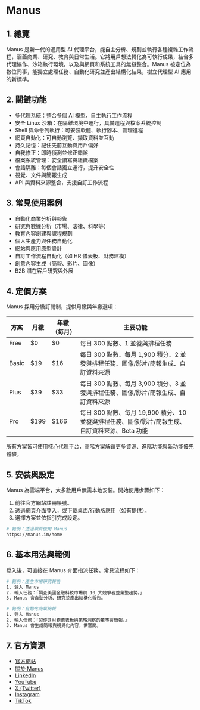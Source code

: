 # Manus

## 1. 總覽
Manus 是新一代的通用型 AI 代理平台，能自主分析、規劃並執行各種複雜工作流程，涵蓋商業、研究、教育與日常生活。它將用戶想法轉化為可執行成果，結合多代理協作、沙箱執行環境，以及與網頁和系統工具的無縫整合。Manus 被定位為數位同事，能獨立處理任務、自動化研究並產出結構化結果，樹立代理型 AI 應用的新標準。

## 2. 關鍵功能
- 多代理系統：整合多個 AI 模型，自主執行工作流程
- 安全 Linux 沙箱：在隔離環境中運行，具備進程與檔案系統控制
- Shell 與命令列執行：可安裝軟體、執行腳本、管理進程
- 網頁自動化：可自動瀏覽、擷取資料並互動
- 持久記憶：記住先前互動與用戶偏好
- 自我修正：即時偵測並修正錯誤
- 檔案系統管理：安全讀寫與組織檔案
- 會話隔離：每個會話獨立運行，提升安全性
- 視覺、文件與簡報生成
- API 與資料來源整合，支援自訂工作流程

## 3. 常見使用案例
- 自動化商業分析與報告
- 研究與數據分析（市場、法律、科學等）
- 教育內容創建與課程規劃
- 個人生產力與任務自動化
- 網站與應用原型設計
- 自訂工作流程自動化（如 HR 儀表板、財務建模）
- 創意內容生成（簡報、影片、圖像）
- B2B 潛在客戶研究與外展

## 4. 定價方案
Manus 採用分級訂閱制，提供月繳與年繳選項：

| 方案   | 月繳   | 年繳（每月） | 主要功能 |
|--------|--------|--------------|----------|
| Free   | $0     | $0           | 每日 300 點數、1 並發與排程任務 |
| Basic  | $19    | $16          | 每日 300 點數、每月 1,900 積分、2 並發與排程任務、圖像/影片/簡報生成、自訂資料來源 |
| Plus   | $39    | $33          | 每日 300 點數、每月 3,900 積分、3 並發與排程任務、圖像/影片/簡報生成、自訂資料來源 |
| Pro    | $199   | $166         | 每日 300 點數、每月 19,900 積分、10 並發與排程任務、圖像/影片/簡報生成、自訂資料來源、Beta 功能 |

所有方案皆可使用核心代理平台，高階方案解鎖更多資源、進階功能與新功能優先體驗。

## 5. 安裝與設定
Manus 為雲端平台，大多數用戶無需本地安裝。開始使用步驟如下：

1. 前往官方網站註冊帳號。
2. 透過網頁介面登入，或下載桌面/行動版應用（如有提供）。
3. 選擇方案並依指引完成設定。

```bash
# 範例：透過網頁使用 Manus
https://manus.im/home
```

## 6. 基本用法與範例
登入後，可直接在 Manus 介面指派任務。常見流程如下：

```bash
# 範例：產生市場研究報告
1. 登入 Manus
2. 輸入任務：「調查美國金融科技市場前 10 大競爭者並彙整趨勢。」
3. Manus 會自動分析、研究並產出結構化報告。

# 範例：自動化商業簡報
1. 登入 Manus
2. 輸入任務：「製作含財務儀表板與策略洞察的董事會簡報。」
3. Manus 會生成簡報與視覺化內容，供審閱。
```

## 7. 官方資源
- [官方網站](https://manus.im/home)
- [關於 Manus](https://manus.im/about)
- [LinkedIn](https://www.linkedin.com/company/manus-im/)
- [YouTube](https://www.youtube.com/@Manus-AI/videos)
- [X (Twitter)](https://x.com/ManusAI_HQ)
- [Instagram](https://www.instagram.com/manusaiofficial)
- [TikTok](http://www.tiktok.com/@manusaiofficial)
